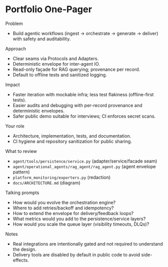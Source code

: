 # Portfolio One‑Pager

Problem
- Build agentic workflows (ingest → orchestrate → generate → deliver) with safety and auditability.

Approach
- Clear seams via Protocols and Adapters.
- Deterministic envelope for inter-agent IO.
- Read-only façade for RAG querying; provenance per record.
- Default to offline tests and sanitized logging.

Impact
- Faster iteration with mockable infra; less test flakiness (offline-first tests).
- Easier audits and debugging with per-record provenance and deterministic envelopes.
- Safer public demo suitable for interviews; CI enforces secret scans.

Your role
- Architecture, implementation, tests, and documentation.
- CI hygiene and repository sanitization for public sharing.

What to review
- `agent/tools/persistence/service.py` (adapter/service/facade seam)
- `agent/operational_agents/rag_agent/rag_agent.py` (agent envelope pattern)
- `platform_monitoring/exporters.py` (redaction)
- `docs/ARCHITECTURE.md` (diagram)

Talking prompts
- How would you evolve the orchestration engine?
- Where to add retries/backoff and idempotency?
- How to extend the envelope for delivery/feedback loops?
 - What metrics would you add to the persistence/service layers?
 - How would you scale the queue layer (visibility timeouts, DLQs)?

Notes
- Real integrations are intentionally gated and not required to understand the design.
 - Delivery tools are disabled by default in public code to avoid side-effects.
